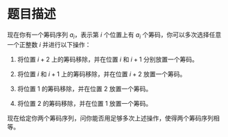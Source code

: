 # 题目描述

现在你有一个筹码序列 $a_i$，表示第 $i$ 个位置上有 $a_i$ 个筹码，你可以多次选择任意一个正整数 $i$ 并进行以下操作：

1. 将位置 $i + 2$ 上的筹码移除，并在位置 $i$ 和 $i + 1$ 分别放置一个筹码。

2. 将位置 $i$ 和 $i + 1$ 上的筹码移除，并在位置 $i + 2$ 放置一个筹码。

3. 将位置 $1$ 的筹码移除，并在位置 $2$ 放置一个筹码。

4. 将位置 $2$ 的筹码移除，并在位置 $1$ 放置一个筹码。

现在给定你两个筹码序列，问你能否用足够多次上述操作，使得两个筹码序列相等。